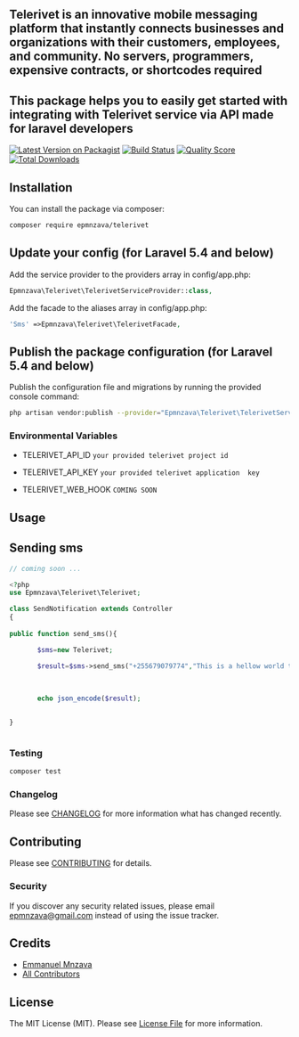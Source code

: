 ## Telerivet is an innovative mobile messaging platform that instantly connects businesses and organizations with their customers, employees, and community. No servers, programmers, expensive contracts, or shortcodes required

## This package helps you to easily get started with integrating with Telerivet service via API made for laravel developers

[![Latest Version on Packagist](https://img.shields.io/packagist/v/epmnzava/telerivet.svg?style=flat-square)](https://packagist.org/packages/epmnzava/telerivet)
[![Build Status](https://img.shields.io/travis/epmnzava/telerivet/master.svg?style=flat-square)](https://travis-ci.org/dbrax/telerivet)
[![Quality Score](https://img.shields.io/scrutinizer/g/dbrax/telerivet.svg?style=flat-square)](https://scrutinizer-ci.com/g/dbrax/telerivet)
[![Total Downloads](https://img.shields.io/packagist/dt/epmnzava/telerivet.svg?style=flat-square)](https://packagist.org/packages/epmnzava/telerivet)



## Installation

You can install the package via composer:

```bash
composer require epmnzava/telerivet
```

## Update your config (for Laravel 5.4 and below)

Add the service provider to the providers array in config/app.php:

```php
Epmnzava\Telerivet\TelerivetServiceProvider::class,
```
Add the facade to the aliases array in config/app.php:

```php
'Sms' =>Epmnzava\Telerivet\TelerivetFacade,
```

## Publish the package configuration (for Laravel 5.4 and below)

Publish the configuration file and migrations by running the provided console command:

```bash
php artisan vendor:publish --provider="Epmnzava\Telerivet\TelerivetServiceProvider" --tag="config"
```
### Environmental Variables


- TELERIVET_API_ID ` your provided telerivet project id `<br/>

- TELERIVET_API_KEY ` your provided telerivet application  key `<br/>

- TELERIVET_WEB_HOOK ` COMING SOON  `<br/>



## Usage

## Sending sms
``` php
// coming soon ...

<?php
use Epmnzava\Telerivet\Telerivet;

class SendNotification extends Controller
{
    
public function send_sms(){

       $sms=new Telerivet;

       $result=$sms->send_sms("+255679079774","This is a hellow world text");
       
       

       echo json_encode($result);


}



```

### Testing

``` bash
composer test
```

### Changelog

Please see [CHANGELOG](CHANGELOG.md) for more information what has changed recently.

## Contributing

Please see [CONTRIBUTING](CONTRIBUTING.md) for details.

### Security

If you discover any security related issues, please email epmnzava@gmail.com instead of using the issue tracker.

## Credits

- [Emmanuel Mnzava](https://github.com/dbrax)
- [All Contributors](../../contributors)

## License

The MIT License (MIT). Please see [License File](LICENSE.md) for more information.
